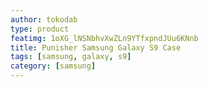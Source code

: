 ```yaml
---
author: tokodab
type: product
featimg: 1oXG_lNSNbhvXwZLn9YTfxpndJUu6KNnb
title: Punisher Samsung Galaxy S9 Case
tags: [samsung, galaxy, s9]
category: [samsung]
---
```

